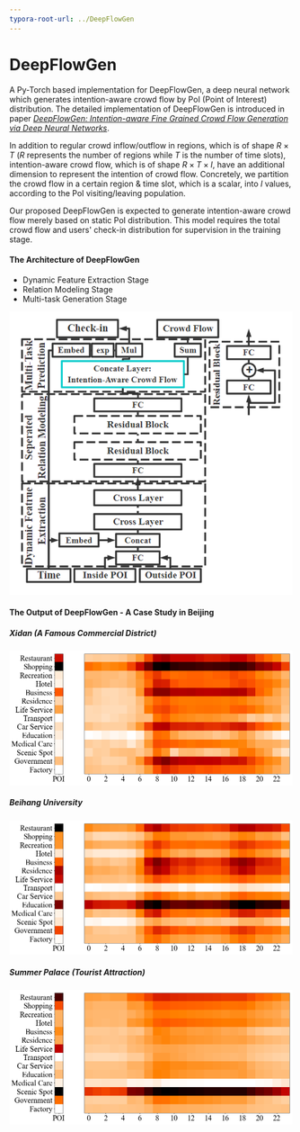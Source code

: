 ```yaml
---
typora-root-url: ../DeepFlowGen
---
```


# DeepFlowGen
A Py-Torch based implementation for DeepFlowGen, a deep neural network which generates intention-aware crowd flow by PoI (Point of Interest) distribution. The detailed implementation of DeepFlowGen is introduced in paper [*DeepFlowGen: Intention-aware Fine Grained Crowd Flow Generation via Deep Neural Networks*](https://ieeexplore.ieee.org/document/9416248).

In addition to regular crowd inflow/outflow in regions, which is of shape $R \times T$ ($R$ represents the number of regions while $T$ is the number of time slots), intention-aware crowd flow, which is of shape $R \times T \times I$, have an additional dimension to represent the intention of crowd flow. Concretely, we partition the crowd flow in a certain region & time slot, which is a scalar, into $I$ values, according to the PoI visiting/leaving population. 

Our proposed DeepFlowGen is expected to generate intention-aware crowd flow merely based on static PoI distribution. This model requires the total crowd flow and users' check-in distribution for supervision in the training stage.



#### The Architecture of DeepFlowGen

- Dynamic Feature Extraction Stage
- Relation Modeling Stage
- Multi-task Generation Stage

![DeepFlowGen](Images/DeepFlowGen.png)

#### The Output of DeepFlowGen - A Case Study in Beijing

##### Xidan (A Famous Commercial District)

![294_Xidan](/Images/294_Xidan.png)

##### Beihang University

![239_Beihang_University](/Images/239_Beihang_University.png)

##### Summer Palace (Tourist Attraction)

![363_Summer_Palace](/Images/363_Summer_Palace.png)

